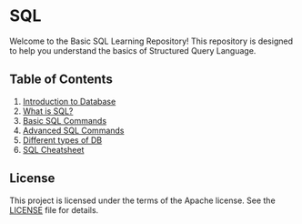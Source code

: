 # SQL
Welcome to the Basic SQL Learning Repository! This repository is designed to help you understand the basics of Structured Query Language.

## Table of Contents
1. [Introduction to Database](./db.md)
2. [What is SQL?](./sql.md)
3. [Basic SQL Commands](./basic.md)
4. [Advanced SQL Commands](./advanced.md)
5. [Different types of DB](./different-databases.md)
6. [SQL Cheatsheet](./sql-basics-cheat-sheet.pdf)

## License
This project is licensed under the terms of the Apache license. See the [LICENSE](./LICENSE) file for details.
